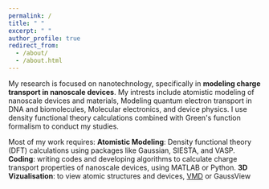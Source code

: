 ```yaml
---
permalink: /
title: " "
excerpt: " "
author_profile: true
redirect_from: 
  - /about/
  - /about.html
---
```


My research is focused on nanotechnology, specifically in **modeling charge transport in nanoscale devices**. My intrests include atomistic modeling of nanoscale devices and materials, Modeling quantum electron transport in DNA and biomolecules, Molecular electronics, and device physics. I use density functional theory calculations combined with Green's function formalism to conduct my studies.

Most of my work requires:
**Atomistic Modeling**: Density functional theory (DFT) calculations using packages like Gaussian, SIESTA, and VASP.
**Coding**: writing codes and developing algorithms to calculate charge transport properties of nanoscale devices, using MATLAB or Python.
**3D Vizualisation**: to view atomic structures and devices, [VMD](https://www.ks.uiuc.edu/Development/Download/download.cgi?PackageName=VMD) or GaussView














